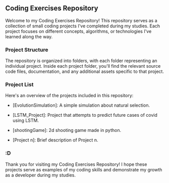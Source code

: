 ## Coding Exercises Repository

Welcome to my Coding Exercises Repository! This repository serves as a collection of small coding projects I've completed during my studies.
Each project focuses on different concepts, algorithms, or technologies I've learned along the way.

### Project Structure

The repository is organized into folders, with each folder representing an individual project.
Inside each project folder, you'll find the relevant source code files, documentation, and any additional assets specific to that project.

### Project List

Here's an overview of the projects included in this repository:

- [EvolutionSimulation]: A simple simulation about natural selection.
- [LSTM_Project]: Project that attempts to predict future cases of covid using LSTM.
- [shootingGame]: 2d shooting game made in python.

- [Project n]: Brief description of Project n.

### :D

Thank you for visiting my Coding Exercises Repository!
I hope these projects serve as examples of my coding skills and demonstrate my growth as a developer during my studies.

